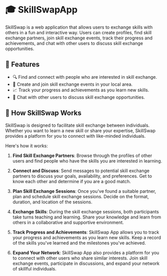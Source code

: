 # 🎓 SkillSwapApp

SkillSwap is a web application that allows users to exchange skills with others in a fun and interactive way. Users can create profiles, find skill exchange partners, join skill exchange events, track their progress and achievements, and chat with other users to discuss skill exchange opportunities.

## 🌟 Features

- 🔍 Find and connect with people who are interested in skill exchange.
- 🎉 Create and join skill exchange events in your local area.
- 📈 Track your progress and achievements as you learn new skills.
- 💬 Chat with other users to discuss skill exchange opportunities.

## 🔄 How SkillSwap Works

SkillSwap is designed to facilitate skill exchange between individuals. Whether you want to learn a new skill or share your expertise, SkillSwap provides a platform for you to connect with like-minded individuals.

Here's how it works:

1. **Find Skill Exchange Partners**: Browse through the profiles of other users and find people who have the skills you are interested in learning.

2. **Connect and Discuss**: Send messages to potential skill exchange partners to discuss your goals, availability, and preferences. Get to know each other and determine if you are a good match.

3. **Plan Skill Exchange Sessions**: Once you've found a suitable partner, plan and schedule skill exchange sessions. Decide on the format, duration, and location of the sessions.

4. **Exchange Skills**: During the skill exchange sessions, both participants take turns teaching and learning. Share your knowledge and learn from others in a collaborative and supportive environment.

5. **Track Progress and Achievements**: SkillSwap App allows you to track your progress and achievements as you learn new skills. Keep a record of the skills you've learned and the milestones you've achieved.

6. **Expand Your Network**: SkillSwap App also provides a platform for you to connect with other users who share similar interests. Join skill exchange events, participate in discussions, and expand your network of skillful individuals.
